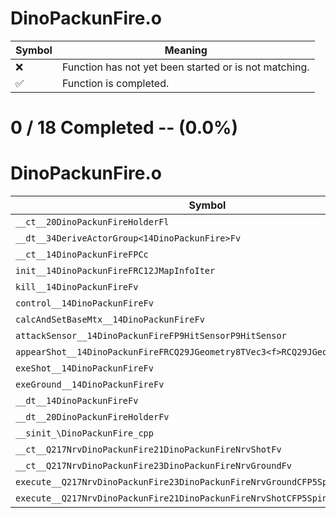 # DinoPackunFire.o
| Symbol | Meaning 
| ------------- | ------------- 
| :x: | Function has not yet been started or is not matching. 
| :white_check_mark: | Function is completed. 


# 0 / 18 Completed -- (0.0%)
# DinoPackunFire.o
| Symbol | Decompiled? |
| ------------- | ------------- |
| `__ct__20DinoPackunFireHolderFl` | :x: |
| `__dt__34DeriveActorGroup<14DinoPackunFire>Fv` | :x: |
| `__ct__14DinoPackunFireFPCc` | :x: |
| `init__14DinoPackunFireFRC12JMapInfoIter` | :x: |
| `kill__14DinoPackunFireFv` | :x: |
| `control__14DinoPackunFireFv` | :x: |
| `calcAndSetBaseMtx__14DinoPackunFireFv` | :x: |
| `attackSensor__14DinoPackunFireFP9HitSensorP9HitSensor` | :x: |
| `appearShot__14DinoPackunFireFRCQ29JGeometry8TVec3<f>RCQ29JGeometry8TVec3<f>` | :x: |
| `exeShot__14DinoPackunFireFv` | :x: |
| `exeGround__14DinoPackunFireFv` | :x: |
| `__dt__14DinoPackunFireFv` | :x: |
| `__dt__20DinoPackunFireHolderFv` | :x: |
| `__sinit_\DinoPackunFire_cpp` | :x: |
| `__ct__Q217NrvDinoPackunFire21DinoPackunFireNrvShotFv` | :x: |
| `__ct__Q217NrvDinoPackunFire23DinoPackunFireNrvGroundFv` | :x: |
| `execute__Q217NrvDinoPackunFire23DinoPackunFireNrvGroundCFP5Spine` | :x: |
| `execute__Q217NrvDinoPackunFire21DinoPackunFireNrvShotCFP5Spine` | :x: |
